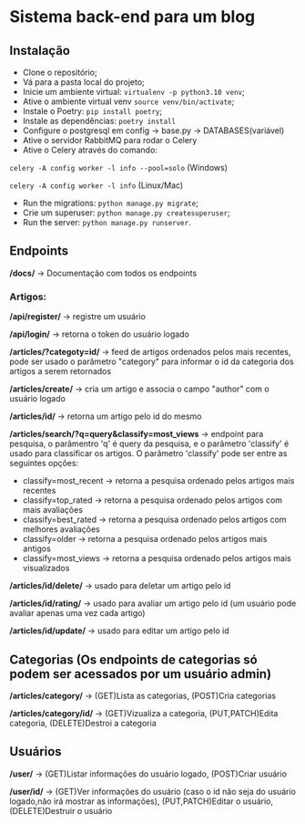 # Sistema back-end para um blog

## Instalação

- Clone o repositório;
- Vá para a pasta local do projeto;
- Inicie um ambiente virtual: `virtualenv -p python3.10 venv`;
- Ative o ambiente virtual venv `source venv/bin/activate`;
- Instale o Poetry: `pip install poetry`;
- Instale as dependências: `poetry install`
- Configure o postgresql em config -> base.py -> DATABASES(variável)
- Ative o servidor RabbitMQ para rodar o Celery
- Ative o Celery através do comando: 

`celery -A config worker -l info --pool=solo` (Windows)

`celery -A config worker -l info` (Linux/Mac)

- Run the migrations: `python manage.py migrate`;
- Crie um superuser: `python manage.py createsuperuser`;
- Run the server: `python manage.py runserver`.

## Endpoints

**/docs/** -> Documentação com todos os endpoints

### Artigos:

**/api/register/** -> registre um usuário 

**/api/login/** -> retorna o token do usuário logado

**/articles/?categoty=id/** -> feed de artigos ordenados pelos mais recentes,
pode ser usado o parâmetro "category" para informar o id da categoria dos artigos a serem
retornados

**/articles/create/** -> cria um artigo e associa o campo "author" com o usuário logado

**/articles/id/** -> retorna um artigo pelo id do mesmo

**/articles/search/?q=query&classify=most_views** -> endpoint para pesquisa, o parâmentro 'q' é query da pesquisa, e o parâmetro 'classify' é usado para classificar os artigos.
O parâmetro 'classify' pode ser entre as seguintes opções:
- classify=most_recent -> retorna a pesquisa ordenado pelos artigos mais recentes 
- classify=top_rated -> retorna a pesquisa ordenado pelos artigos com mais avaliações
- classify=best_rated -> retorna a pesquisa ordenado pelos artigos com melhores avaliações
- classify=older -> retorna a pesquisa ordenado pelos artigos mais antigos
- classify=most_views -> retorna a pesquisa ordenado pelos artigos mais visualizados

**/articles/id/delete/** -> usado para deletar um artigo pelo id

**/articles/id/rating/** -> usado para avaliar um artigo pelo id (um usuário pode avaliar apenas uma vez cada artigo)

**/articles/id/update/** -> usado para editar um artigo pelo id

## Categorias (Os endpoints de categorias só podem ser acessados por um usuário admin)

**/articles/category/** -> (GET)Lista as categorias, (POST)Cria categorias

**/articles/category/id/** -> (GET)Vizualiza a categoria, (PUT,PATCH)Edita categoria, (DELETE)Destroi a categoria

## Usuários

**/user/** -> (GET)Listar informações do usuário logado, (POST)Criar usuário

**/user/id/** -> (GET)Ver informações do usuário (caso o id não seja do usuário logado,não irá mostrar as informações), (PUT,PATCH)Editar o usuário, (DELETE)Destruir o usuário
